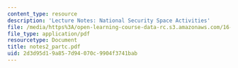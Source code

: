 ```yaml
---
content_type: resource
description: 'Lecture Notes: National Security Space Activities'
file: /media/https%3A/open-learning-course-data-rc.s3.amazonaws.com/16-891j-space-policy-seminar-spring-2003/2d3d95d19a857d94070c9904f3741bab_notes2_partc.pdf
file_type: application/pdf
resourcetype: Document
title: notes2_partc.pdf
uid: 2d3d95d1-9a85-7d94-070c-9904f3741bab
---
```

